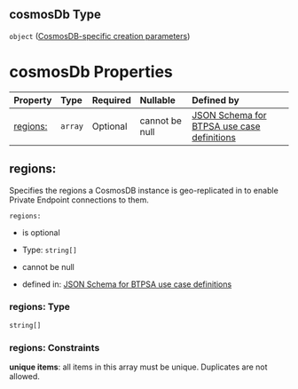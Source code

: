 ## cosmosDb Type

`object` ([CosmosDB-specific creation parameters](btpsa-usecase-properties-services-items-allof-1-then-allof-88-then-allof-0-then-properties-parameters-properties-cosmosdb-specific-creation-parameters.md))

# cosmosDb Properties

| Property             | Type    | Required | Nullable       | Defined by                                                                                                                                                                                                                                                                                                                                                                                       |
| :------------------- | :------ | :------- | :------------- | :----------------------------------------------------------------------------------------------------------------------------------------------------------------------------------------------------------------------------------------------------------------------------------------------------------------------------------------------------------------------------------------------- |
| [regions:](#regions) | `array` | Optional | cannot be null | [JSON Schema for BTPSA use case definitions](btpsa-usecase-properties-services-items-allof-1-then-allof-88-then-allof-0-then-properties-parameters-properties-cosmosdb-specific-creation-parameters-properties-cosmosdb-geo-replication-regions.md "undefined#/properties/services/items/allOf/1/then/allOf/88/then/allOf/0/then/properties/parameters/properties/cosmosDb/properties/regions:") |

## regions:

Specifies the regions a CosmosDB instance is geo-replicated in to enable Private Endpoint connections to them.

`regions:`

*   is optional

*   Type: `string[]`

*   cannot be null

*   defined in: [JSON Schema for BTPSA use case definitions](btpsa-usecase-properties-services-items-allof-1-then-allof-88-then-allof-0-then-properties-parameters-properties-cosmosdb-specific-creation-parameters-properties-cosmosdb-geo-replication-regions.md "undefined#/properties/services/items/allOf/1/then/allOf/88/then/allOf/0/then/properties/parameters/properties/cosmosDb/properties/regions:")

### regions: Type

`string[]`

### regions: Constraints

**unique items**: all items in this array must be unique. Duplicates are not allowed.
